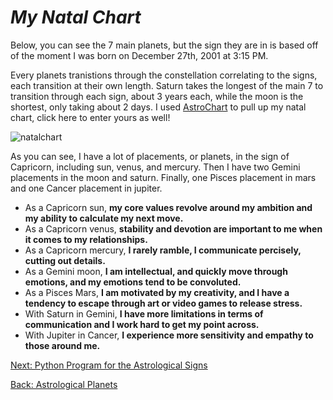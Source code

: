 # _My Natal Chart_

Below, you can see the 7 main planets, but the sign they are in is based off of the moment I was born on December 27th, 2001 at 3:15 PM.

Every planets tranistions through the constellation correlating to the signs, each transition at their own length. Saturn takes the longest of the main 7 to transition through each sign, about 3 years each, while the moon is the shortest, only taking about 2 days.
I used [AstroChart](https://astro-charts.com/) to pull up my natal chart, click here to enter yours as well!

![natalchart](https://user-images.githubusercontent.com/116019929/197266151-455bb2d8-5067-40ca-8a30-284e66e4e7ac.png)

As you can see, I have a lot of placements, or planets, in the sign of Capricorn, including sun, venus, and mercury. Then I have two Gemini placements in the moon and saturn. Finally, one Pisces placement in mars and one Cancer placement in jupiter.

  * As a Capricorn sun, **my core values revolve around my ambition and my ability to calculate my next move.**
  * As a Capricorn venus, **stability and devotion are important to me when it comes to my relationships.**
  * As a Capricorn mercury, **I rarely ramble, I communicate percisely, cutting out details.**
  * As a Gemini moon, **I am intellectual, and quickly move through emotions, and my emotions tend to be convoluted.**
  * As a Pisces Mars, **I am motivated by my creativity, and I have a tendency to escape through art or video games to release stress.**
  * With Saturn in Gemini, **I have more limitations in terms of communication and I work hard to get my point across.**
  * With Jupiter in Cancer, **I experience more sensitivity and empathy to those around me.**

[Next: Python Program for the Astrological Signs](https://github.com/madisontinsley/astrologyofmads/blob/main/astrosigns.py)

[Back: Astrological Planets](https://github.com/madisontinsley/astrologyofmads/blob/main/placements.md)
